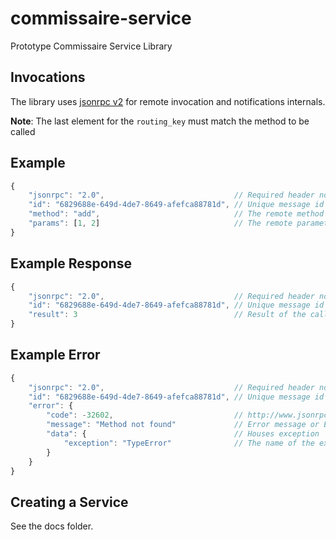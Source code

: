 # commissaire-service
Prototype Commissaire Service Library

## Invocations
The library uses [jsonrpc v2](http://www.jsonrpc.org/specification) for remote
invocation and notifications internals.

**Note**: The last element for the ``routing_key`` must match the method to be called

## Example

```javascript
{
    "jsonrpc": "2.0",                             // Required header noting version of jsonrpc
    "id": "6829688e-649d-4de7-8649-afefca88781d", // Unique message id
    "method": "add",                              // The remote method to call
    "params": [1, 2]                              // The remote parameters to provide to the method
}
```

## Example Response
```javascript
{
    "jsonrpc": "2.0",                             // Required header noting version of jsonrpc
    "id": "6829688e-649d-4de7-8649-afefca88781d", // Unique message id
    "result": 3                                   // Result of the call
}
```

## Example Error
```javascript
{
    "jsonrpc": "2.0",                             // Required header noting version of jsonrpc
    "id": "6829688e-649d-4de7-8649-afefca88781d", // Unique message id
    "error": {
        "code": -32602,                           // http://www.jsonrpc.org/specification#error_object
        "message": "Method not found"             // Error message or Exception message
        "data": {                                 // Houses exception
            "exception": "TypeError"              // The name of the exception class or None
        }
    }
}
```

## Creating a Service

See the docs folder.
